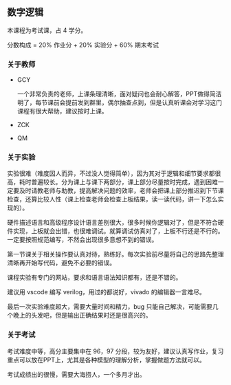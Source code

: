 ## 数字逻辑

本课程为考试课，占 4 学分。

分数构成 = 20% 作业分 + 20% 实验分 + 60% 期末考试

### 关于教师

- GCY

  一个非常负责的老师，上课条理清晰，面对疑问也会耐心解答，PPT做得简洁明了，每节课前会提前发到群里，偶尔抽查点到，但是认真听课会对学习这门课程有很大帮助，建议按时上课。

- ZCK

- QM

### 关于实验

实验很难（难度因人而异，不过没人觉得简单），因为其对于逻辑和细节要求都很高，耗时普遍较长。分为课上与课下两部分，课上部分尽量按时完成，遇到困难一定要及时请教老师与助教，提高解决问题的效率，老师会把课上部分推迟到下节课检查，还算比较人性（课上检查老师会检查上板结果，读一读代码，讲一下怎么实现的）。

硬件描述语言和高级程序设计语言差别很大，很多时候你逻辑对了，但是不符合硬件实现，上板就会出错，也很难调试。就算调试仿真对了，上板不行还是不行的。一定要按照规范编写，不然会出现很多意想不到的错误。

第一节课关于相关操作要认真对待，熟练好。每次实验前尽量将自己的思路先整理清晰再开始写代码，避免不必要的错误。

课程实验有专门的网站，要求和语言语法知识都有，还是不错的。

建议用 vscode 编写 verilog，用过的都说好，vivado 的编辑器一言难尽。

最后一次实验难度超大，需要大量时间和精力，bug 只能自己解决，可能需要几个晚上的头发吧，但是输出正确结果时还是很高兴的。

### 关于考试

考试难度中等，高分主要集中在 96，97 分段，较为友好，建议认真写作业，复习重点可以放在PPT上，尤其是各种模型的理解分析，掌握做题方法就可以。

考试成绩出的很慢，需要大海捞人，一个多月才出。

